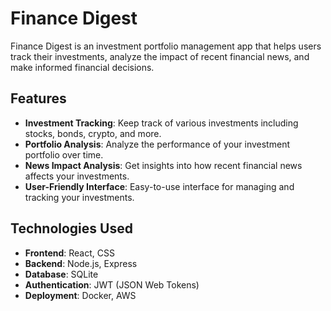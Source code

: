 # Finance Digest

Finance Digest is an investment portfolio management app that helps users track their investments, analyze the impact of recent financial news, and make informed financial decisions.

## Features

- **Investment Tracking**: Keep track of various investments including stocks, bonds, crypto, and more.
- **Portfolio Analysis**: Analyze the performance of your investment portfolio over time.
- **News Impact Analysis**: Get insights into how recent financial news affects your investments.
- **User-Friendly Interface**: Easy-to-use interface for managing and tracking your investments.

## Technologies Used

- **Frontend**: React, CSS
- **Backend**: Node.js, Express
- **Database**: SQLite
- **Authentication**: JWT (JSON Web Tokens)
- **Deployment**: Docker, AWS
